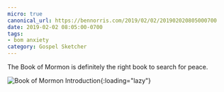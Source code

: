 ```yaml
---
micro: true
canonical_url: https://bennorris.com/2019/02/02/201902020805000700
date: 2019-02-02 08:05:00-0700
tags:
- bom anxiety
category: Gospel Sketcher
---
```


The Book of Mormon is definitely the right book to search for peace.

![Book of Mormon Introduction](https://media.bennorris.com/gospelsketcher/uploads/2019/42239397e8.jpg){:loading="lazy"}